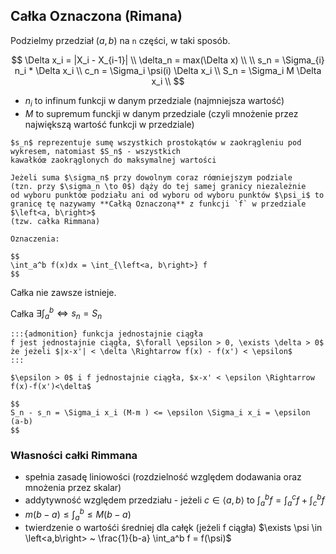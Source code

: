 ## Całka Oznaczona (Rimana)

Podzielmy przedział $(a, b)$ na `n` części, w taki sposób.

$$
\Delta x_i  = |X_i - X_{i-1}| \\
\delta_n = max(\Delta x) \\
\\
s_n = \Sigma_{i} n_i * \Delta x_i \\
c_n = \Sigma_i \psi(i) \Delta x_i \\
S_n = \Sigma_i M \Delta x_i \\
$$

- $n_i$ to infinum funkcji w danym przedziale (najmniejsza wartość)
- $M$ to supremum funckji w danym przedziale (czyli mnożenie przez największą wartość funkcji w przedziale)

```{tip}
$s_n$ reprezentuje sumę wszystkich prostokątów w zaokrągleniu pod wykresem, natomiast $S_n$ - wszystkich
kawałkóœ zaokrąglonych do maksymalnej wartości
```

```{admonition} definicja całki oznaczonej
Jeżeli suma $\sigma_n$ przy dowolnym coraz róœniejszym podziale
(tzn. przy $\sigma_n \to 0$) dąży do tej samej granicy niezależnie
od wyboru punktóœ podziału ani od wyboru od wyboru punktów $\psi_i$ to 
granicę tę nazywamy **Całką Oznaczoną** z funkcji `f` w przedziale $\left<a, b\right>$
(tzw. całka Rimmana)

Oznaczenia:

$$
\int_a^b f(x)dx = \int_{\left<a, b\right>} f
$$
```

Całka nie zawsze istnieje.

Całka $\exists \int_a^b  \Leftrightarrow s_n = S_n$


```{tip}
:::{admonition} funkcja jednostajnie ciągła
f jest jednostajnie ciągła, $\forall \epsilon > 0, \exists \delta > 0$
że jeżeli $|x-x'| < \delta \Rightarrow f(x) - f(x') < \epsilon$
:::

$\epsilon > 0$ i f jednostajnie ciągła, $x-x' < \epsilon \Rightarrow f(x)-f(x')<\delta$

$$
S_n - s_n = \Sigma_i x_i (M-m ) <= \epsilon \Sigma_i x_i = \epsilon (a-b)
$$
```

### Własności całki Rimmana

- spełnia zasadę liniowości (rozdzielność względem dodawania oraz mnożenia przez skalar)
- addytywność względem przedziału - jeżeli $c \in \left<a,b\right>$ to
$\int_a^b f = \int_a^c f + \int_c^b f$
- $m(b-a)\leq \int_a^b \leq M(b-a)$
- twierdzenie o wartośći średniej dla całęk (jeżeli f ciągła) $\exists \psi \in \left<a,b\right> ~ \frac{1}{b-a} \int_a^b f = f(\psi)$
